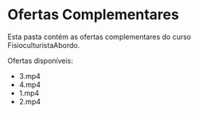 # Ofertas Complementares

Esta pasta contém as ofertas complementares do curso FisioculturistaAbordo.

Ofertas disponíveis:
- 3.mp4
- 4.mp4
- 1.mp4
- 2.mp4